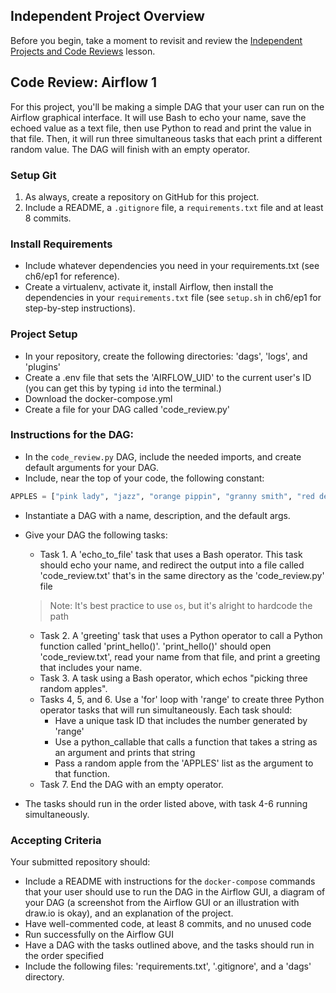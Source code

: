 ## Independent Project Overview
Before you begin, take a moment to revisit and review the [Independent Projects and Code Reviews](https://www.learnhowtoprogram.com/introduction-to-programming/getting-started-at-epicodus/independent-projects-and-code-reviews) lesson.

## Code Review: Airflow 1
For this project, you'll be making a simple DAG that your user can run on the Airflow graphical interface. It will use Bash to echo your name, save the echoed value as a text file, then use Python to read and print the value in that file. Then, it will run three simultaneous tasks that each print a different random value. The DAG will finish with an empty operator.

### Setup Git
1. As always, create a repository on GitHub for this project. 
1. Include a README, a `.gitignore` file, a `requirements.txt` file and at least 8 commits.

### Install Requirements
- Include whatever dependencies you need in your requirements.txt (see ch6/ep1 for reference).
- Create a virtualenv, activate it, install Airflow, then install the dependencies in your `requirements.txt` file (see `setup.sh` in ch6/ep1 for step-by-step instructions).


### Project Setup
- In your repository, create the following directories: 'dags', 'logs', and 'plugins'
- Create a .env file that sets the 'AIRFLOW_UID' to the current user's ID (you can get this by typing `id` into the terminal.)
- Download the docker-compose.yml
- Create a file for your DAG called 'code_review.py'

### Instructions for the DAG:
- In the `code_review.py` DAG, include the needed imports, and create default arguments for your DAG.
- Include, near the top of your code, the following constant:
```python
APPLES = ["pink lady", "jazz", "orange pippin", "granny smith", "red delicious", "gala", "honeycrisp", "mcintosh", "fuji"]
```
- Instantiate a DAG with a name, description, and the default args.
- Give your DAG the following tasks:
    - Task 1. A 'echo_to_file' task that uses a Bash operator. This task should echo your name, and redirect the output into a file called 'code_review.txt' that's in the same directory as the 'code_review.py' file
    > Note: It's best practice to use `os`, but it's alright to hardcode the path
    - Task 2. A 'greeting' task that uses a Python operator to call a Python function called 'print_hello()'. 'print_hello()' should open 'code_review.txt', read your name from that file, and print a greeting that includes your name.
    - Task 3. A task using a Bash operator, which echos "picking three random apples".
    - Tasks 4, 5, and 6. Use a 'for' loop with 'range' to create three Python operator tasks that will run simultaneously. Each task should:
        - Have a unique task ID that includes the number generated by 'range'
        - Use a python_callable that calls a function that takes a string as an argument and prints that string
        - Pass a random apple from the 'APPLES' list as the argument to that function.
    - Task 7. End the DAG with an empty operator.

- The tasks should run in the order listed above, with task 4-6 running simultaneously.


### Accepting Criteria

Your submitted repository should:
- Include a README with instructions for the `docker-compose` commands that your user should use to run the DAG in the Airflow GUI, a diagram of your DAG (a screenshot from the Airflow GUI or an illustration with draw.io is okay), and an explanation of the project.
- Have well-commented code, at least 8 commits, and no unused code
- Run successfully on the Airflow GUI
- Have a DAG with the tasks outlined above, and the tasks should run in the order specified
- Include the following files: 'requirements.txt', '.gitignore', and a 'dags' directory.


